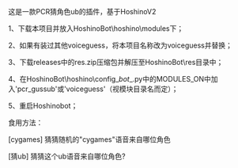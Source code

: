 这是一款PCR猜角色ub的插件，基于HoshinoV2

1、下载本项目并放入HoshinoBot\hoshino\modules下；

2、如果有装过其他voiceguess，将本项目名称改为voiceguess并替换；

3、下载releases中的res.zip压缩包并解压至HoshinoBot\res目录中；

4、在HoshinoBot\hoshino\config\__bot__.py中的MODULES_ON中加入'pcr_gussub'或'voiceguess'（视模块目录名而定）；

5、重启Hoshinobot；

食用方法：

[cygames] 猜猜随机的"cygames"语音来自哪位角色

[猜ub] 猜猜这个ub语音来自哪位角色?
